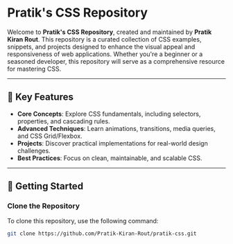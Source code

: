 # Pratik's CSS Repository  

Welcome to **Pratik's CSS Repository**, created and maintained by **Pratik Kiran Rout**. This repository is a curated collection of CSS examples, snippets, and projects designed to enhance the visual appeal and responsiveness of web applications. Whether you're a beginner or a seasoned developer, this repository will serve as a comprehensive resource for mastering CSS.

---

## 📌 Key Features  

- **Core Concepts**: Explore CSS fundamentals, including selectors, properties, and cascading rules.  
- **Advanced Techniques**: Learn animations, transitions, media queries, and CSS Grid/Flexbox.  
- **Projects**: Discover practical implementations for real-world design challenges.  
- **Best Practices**: Focus on clean, maintainable, and scalable CSS.  

---

## 🚀 Getting Started  

### Clone the Repository  
To clone this repository, use the following command:  
```bash
git clone https://github.com/Pratik-Kiran-Rout/pratik-css.git

